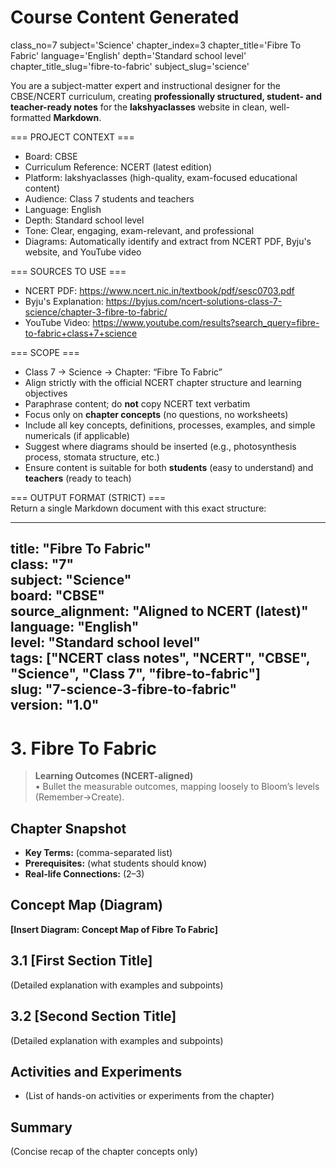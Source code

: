 # Course Content Generated

class_no=7
subject='Science'
chapter_index=3
chapter_title='Fibre To Fabric'
language='English'
depth='Standard school level'
chapter_title_slug='fibre-to-fabric'
subject_slug='science'

You are a subject-matter expert and instructional designer for the CBSE/NCERT curriculum, creating **professionally structured, student- and teacher-ready notes** for the **lakshyaclasses** website in clean, well-formatted **Markdown**.

=== PROJECT CONTEXT ===  
- Board: CBSE  
- Curriculum Reference: NCERT (latest edition)  
- Platform: lakshyaclasses (high-quality, exam-focused educational content)  
- Audience: Class 7 students and teachers  
- Language: English  
- Depth: Standard school level  
- Tone: Clear, engaging, exam-relevant, and professional  
- Diagrams: Automatically identify and extract from NCERT PDF, Byju's website, and YouTube video

=== SOURCES TO USE ===  
- NCERT PDF: https://www.ncert.nic.in/textbook/pdf/sesc0703.pdf  
- Byju's Explanation: https://byjus.com/ncert-solutions-class-7-science/chapter-3-fibre-to-fabric/  
- YouTube Video: https://www.youtube.com/results?search_query=fibre-to-fabric+class+7+science

=== SCOPE ===  
- Class 7 → Science → Chapter: “Fibre To Fabric”  
- Align strictly with the official NCERT chapter structure and learning objectives  
- Paraphrase content; do **not** copy NCERT text verbatim  
- Focus only on **chapter concepts** (no questions, no worksheets)  
- Include all key concepts, definitions, processes, examples, and simple numericals (if applicable)  
- Suggest where diagrams should be inserted (e.g., photosynthesis process, stomata structure, etc.)  
- Ensure content is suitable for both **students** (easy to understand) and **teachers** (ready to teach)

=== OUTPUT FORMAT (STRICT) ===  
Return a single Markdown document with this exact structure:

---
title: "Fibre To Fabric"  
class: "7"  
subject: "Science"  
board: "CBSE"  
source_alignment: "Aligned to NCERT (latest)"  
language: "English"  
level: "Standard school level"  
tags: ["NCERT class notes", "NCERT", "CBSE", "Science", "Class 7", "fibre-to-fabric"]  
slug: "7-science-3-fibre-to-fabric"  
version: "1.0"  
---

# 3. Fibre To Fabric

> **Learning Outcomes (NCERT-aligned)**  
> • Bullet the measurable outcomes, mapping loosely to Bloom’s levels (Remember→Create).

## Chapter Snapshot  
- **Key Terms:** (comma-separated list)  
- **Prerequisites:** (what students should know)  
- **Real-life Connections:** (2–3)

## Concept Map (Diagram)  
<!-- Diagram will be extracted from sources. Placeholder below. -->  
**[Insert Diagram: Concept Map of Fibre To Fabric]**

## 3.1 [First Section Title]  
(Detailed explanation with examples and subpoints)

## 3.2 [Second Section Title]  
(Detailed explanation with examples and subpoints)

## Activities and Experiments  
- (List of hands-on activities or experiments from the chapter)

## Summary  
(Concise recap of the chapter concepts only)


<!-- End of Course Content -->